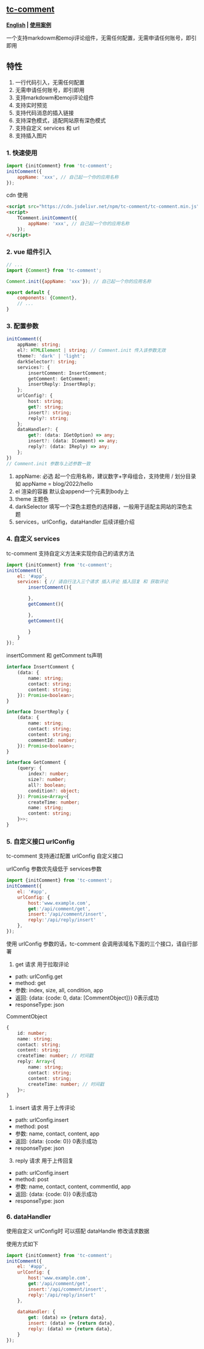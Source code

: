## [tc-comment](https://github.com/theajack/tc-comment)

**[English](https://github.com/theajack/comment) | [使用案例](https://theajack.github.io/message-board/?app=tc-comment)**

一个支持markdowm和emoji评论组件，无需任何配置，无需申请任何账号，即引即用

## 特性

1. 一行代码引入，无需任何配置
2. 无需申请任何账号，即引即用
3. 支持markdowm和emoji评论组件
4. 支持实时预览
5. 支持代码消息的插入链接
6. 支持深色模式，适配网站原有深色模式
7. 支持自定义 services 和 url
8. 支持插入图片

### 1. 快速使用

```js
import {initComment} from 'tc-comment';
initComment({
    appName: 'xxx', // 自己起一个你的应用名称
});
```

cdn 使用

```html
<script src="https://cdn.jsdelivr.net/npm/tc-comment/tc-comment.min.js"></script>
<script>
    TComment.initComment({
        appName: 'xxx', // 自己起一个你的应用名称
    });
</script>
```

### 2. vue 组件引入

```js
// ...
import {Comment} from 'tc-comment';

Comment.init({appName: 'xxx'}); // 自己起一个你的应用名称

export default {
    components: {Comment},
    // ...
}
```

### 3. 配置参数

```ts
initComment({
    appName: string; 
    el?: HTMLElement | string; // Comment.init 传入该参数无效
    theme?: 'dark' | 'light';
    darkSelector?: string;
    services?: {
        insertComment: InsertComment;
        getComment: GetComment;
        insertReply: InsertReply;
    };
    urlConfig?: {
        host: string;
        get?: string;
        insert?: string;
        reply?: string;
    };
    dataHandler?: {
        get?: (data: IGetOption) => any;
        insert?: (data: IComment) => any;
        reply?: (data: IReply) => any;
    };
})
// Comment.init 参数与上述参数一致
```

1. appName: 必选 起一个应用名称，建议数字+字母组合，支持使用 / 划分目录 如 appName = blog/2022/hello
2. el 渲染的容器 默认会append一个元素到body上
3. theme 主题色
4. darkSelector 填写一个深色主题色的选择器，一般用于适配主网站的深色主题
5. services，urlConfig，dataHandler 后续详细介绍

### 4. 自定义 services

tc-comment 支持自定义方法来实现你自己的请求方法

```js
import {initComment} from 'tc-comment';
initComment({
    el: '#app',
    services: { // 请自行注入三个请求 插入评论 插入回复 和 获取评论
        insertComment(){

        },
        getComment(){

        },
        getComment(){

        }
    }
});
```

insertComment 和 getComment ts声明

```ts
interface InsertComment {
    (data: {
        name: string;
        contact: string;
        content: string;
    }): Promise<boolean>;
}

interface InsertReply {
    (data: {
        name: string;
        contact: string;
        content: string;
        commentId: number;
    }): Promise<boolean>;
}

interface GetComment {
    (query: {
        index?: number;
        size?: number;
        all?: boolean;
        condition?: object;
    }): Promise<Array<{
        createTime: number;
        name: string;
        content: string;
    }>>;
}
```

### 5. 自定义接口 urlConfig

tc-comment 支持通过配置 urlConfig 自定义接口

urlConfig 参数优先级低于 services参数

```js
import {initComment} from 'tc-comment';
initComment({
    el: '#app',
    urlConfig: {
        host:'www.example.com',
        get:'/api/comment/get',
        insert:'/api/comment/insert',
        reply:'/api/reply/insert'
    },
});
```

使用 urlConfig 参数的话，tc-comment 会调用该域名下面的三个接口，请自行部署

1. get 请求 用于拉取评论

- path: urlConfig.get
- method: get
- 参数: index, size, all, condition, app
- 返回: {data: {code: 0, data: [CommentObject]}} 0表示成功
- responseType: json

CommentObject

```ts
{
    id: number;
    name: string;
    contact: string;
    content: string;
    createTime: number; // 时间戳
    reply: Array<{
        name: string;
        contact: string;
        content: string;
        createTime: number; // 时间戳
    }>;
}
```

1. insert 请求 用于上传评论

- path: urlConfig.insert
- method: post
- 参数: name, contact, content, app
- 返回: {data: {code: 0}} 0表示成功
- responseType: json

3. reply 请求 用于上传回复

- path: urlConfig.insert
- method: post
- 参数: name, contact, content, commentId, app
- 返回: {data: {code: 0}} 0表示成功
- responseType: json

### 6. dataHandler

使用自定义 urlConfig时 可以搭配 dataHandle 修改请求数据

使用方式如下

```js
import {initComment} from 'tc-comment';
initComment({
    el: '#app',
    urlConfig: {
        host:'www.example.com',
        get:'/api/comment/get',
        insert:'/api/comment/insert',
        reply:'/api/reply/insert'
    },
    
    dataHandler: {
        get: (data) => {return data},
        insert: (data) => {return data},
        reply: (data) => {return data},
    }
});
```